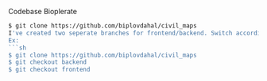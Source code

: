 Codebase Bioplerate
```sh
$ git clone https://github.com/biplovdahal/civil_maps
I've created two seperate branches for frontend/backend. Switch accordingly.(Both have their respective README.md)
Ex:
```sh
$ git clone https://github.com/biplovdahal/civil_maps
$ git checkout backend
$ git checkout frontend

```
